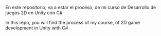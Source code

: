 En este repositorio, va a estar el proceso, de mi curso de Desarrollo de juegos 2D en Unity con C#

In this repo, you will find the process of my course, of 2D game development in Unity with C#
